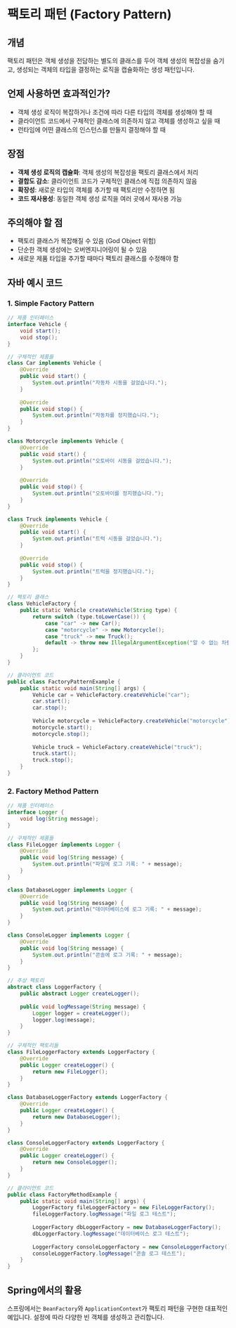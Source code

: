 # 팩토리 패턴 (Factory Pattern)

## 개념
팩토리 패턴은 객체 생성을 전담하는 별도의 클래스를 두어 객체 생성의 복잡성을 숨기고, 
생성되는 객체의 타입을 결정하는 로직을 캡슐화하는 생성 패턴입니다.

## 언제 사용하면 효과적인가?
- 객체 생성 로직이 복잡하거나 조건에 따라 다른 타입의 객체를 생성해야 할 때
- 클라이언트 코드에서 구체적인 클래스에 의존하지 않고 객체를 생성하고 싶을 때
- 런타임에 어떤 클래스의 인스턴스를 만들지 결정해야 할 때

## 장점
- **객체 생성 로직의 캡슐화**: 객체 생성의 복잡성을 팩토리 클래스에서 처리
- **결합도 감소**: 클라이언트 코드가 구체적인 클래스에 직접 의존하지 않음
- **확장성**: 새로운 타입의 객체를 추가할 때 팩토리만 수정하면 됨
- **코드 재사용성**: 동일한 객체 생성 로직을 여러 곳에서 재사용 가능

## 주의해야 할 점
- 팩토리 클래스가 복잡해질 수 있음 (God Object 위험)
- 단순한 객체 생성에는 오버엔지니어링이 될 수 있음
- 새로운 제품 타입을 추가할 때마다 팩토리 클래스를 수정해야 함

## 자바 예시 코드

### 1. Simple Factory Pattern
```java
// 제품 인터페이스
interface Vehicle {
    void start();
    void stop();
}

// 구체적인 제품들
class Car implements Vehicle {
    @Override
    public void start() {
        System.out.println("자동차 시동을 걸었습니다.");
    }
    
    @Override
    public void stop() {
        System.out.println("자동차를 정지했습니다.");
    }
}

class Motorcycle implements Vehicle {
    @Override
    public void start() {
        System.out.println("오토바이 시동을 걸었습니다.");
    }
    
    @Override
    public void stop() {
        System.out.println("오토바이를 정지했습니다.");
    }
}

class Truck implements Vehicle {
    @Override
    public void start() {
        System.out.println("트럭 시동을 걸었습니다.");
    }
    
    @Override
    public void stop() {
        System.out.println("트럭을 정지했습니다.");
    }
}

// 팩토리 클래스
class VehicleFactory {
    public static Vehicle createVehicle(String type) {
        return switch (type.toLowerCase()) {
            case "car" -> new Car();
            case "motorcycle" -> new Motorcycle();
            case "truck" -> new Truck();
            default -> throw new IllegalArgumentException("알 수 없는 차량 타입: " + type);
        };
    }
}

// 클라이언트 코드
public class FactoryPatternExample {
    public static void main(String[] args) {
        Vehicle car = VehicleFactory.createVehicle("car");
        car.start();
        car.stop();
        
        Vehicle motorcycle = VehicleFactory.createVehicle("motorcycle");
        motorcycle.start();
        motorcycle.stop();
        
        Vehicle truck = VehicleFactory.createVehicle("truck");
        truck.start();
        truck.stop();
    }
}
```

### 2. Factory Method Pattern
```java
// 제품 인터페이스
interface Logger {
    void log(String message);
}

// 구체적인 제품들
class FileLogger implements Logger {
    @Override
    public void log(String message) {
        System.out.println("파일에 로그 기록: " + message);
    }
}

class DatabaseLogger implements Logger {
    @Override
    public void log(String message) {
        System.out.println("데이터베이스에 로그 기록: " + message);
    }
}

class ConsoleLogger implements Logger {
    @Override
    public void log(String message) {
        System.out.println("콘솔에 로그 기록: " + message);
    }
}

// 추상 팩토리
abstract class LoggerFactory {
    public abstract Logger createLogger();
    
    public void logMessage(String message) {
        Logger logger = createLogger();
        logger.log(message);
    }
}

// 구체적인 팩토리들
class FileLoggerFactory extends LoggerFactory {
    @Override
    public Logger createLogger() {
        return new FileLogger();
    }
}

class DatabaseLoggerFactory extends LoggerFactory {
    @Override
    public Logger createLogger() {
        return new DatabaseLogger();
    }
}

class ConsoleLoggerFactory extends LoggerFactory {
    @Override
    public Logger createLogger() {
        return new ConsoleLogger();
    }
}

// 클라이언트 코드
public class FactoryMethodExample {
    public static void main(String[] args) {
        LoggerFactory fileLoggerFactory = new FileLoggerFactory();
        fileLoggerFactory.logMessage("파일 로그 테스트");
        
        LoggerFactory dbLoggerFactory = new DatabaseLoggerFactory();
        dbLoggerFactory.logMessage("데이터베이스 로그 테스트");
        
        LoggerFactory consoleLoggerFactory = new ConsoleLoggerFactory();
        consoleLoggerFactory.logMessage("콘솔 로그 테스트");
    }
}
```

## Spring에서의 활용
스프링에서는 `BeanFactory`와 `ApplicationContext`가 팩토리 패턴을 구현한 대표적인 예입니다. 설정에 따라 다양한 빈 객체를 생성하고 관리합니다.
